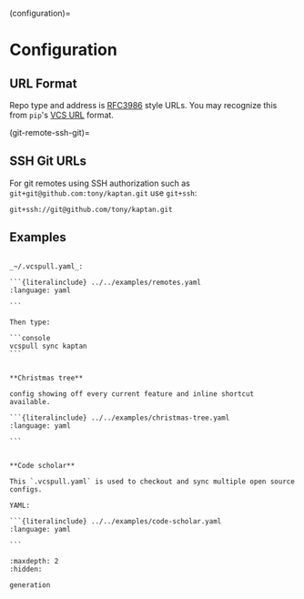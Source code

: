 (configuration)=

# Configuration

## URL Format

Repo type and address is [RFC3986](https://datatracker.ietf.org/doc/html/rfc3986) style URLs.
You may recognize this from `pip`'s [VCS URL] format.

[VCS URL]: https://pip.pypa.io/en/latest/topics/vcs-support/

(git-remote-ssh-git)=

## SSH Git URLs

For git remotes using SSH authorization such as `git+git@github.com:tony/kaptan.git` use `git+ssh`:

```console
git+ssh://git@github.com/tony/kaptan.git
```

## Examples

````{tab} Simple

_~/.vcspull.yaml_:

```{literalinclude} ../../examples/remotes.yaml
:language: yaml

```

Then type:

```console
vcspull sync kaptan
```

````

````{tab} Complex

**Christmas tree**

config showing off every current feature and inline shortcut available.

```{literalinclude} ../../examples/christmas-tree.yaml
:language: yaml

```

````

````{tab} Open Source Student

**Code scholar**

This `.vcspull.yaml` is used to checkout and sync multiple open source
configs.

YAML:

```{literalinclude} ../../examples/code-scholar.yaml
:language: yaml

```

````

```{toctree}
:maxdepth: 2
:hidden:

generation
```
